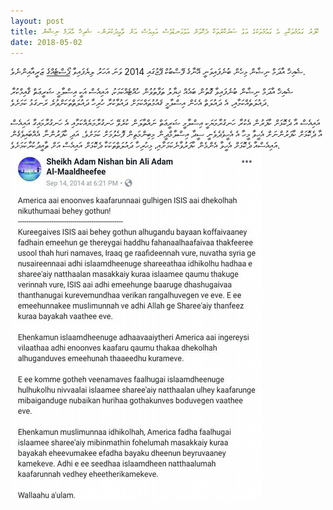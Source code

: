 ```yaml
---
layout: post
title: ކާފަރު ގައުމުތަކާއި އެ ގައުމުތަކުގެ އަޅު ސަރުކާރުތަކާ ދެކޮޅަށް އަޅުގަނޑުވެސް އައިއެސް އަށް ތާއީދުކުރަން- ޝެއިޚް އާދަމް ނިޝާން
date: 2018-05-02
---
```

ޝެއިޚް އާދަމް ނިޝާން މިހެން ބުނެފައިވަނީ އޭނާގެ ފޭސްބުކް ޕޭޖުގައި 2014 ވަނަ އަހަރު ލިޔެފައިވާ [ޕޯސްޓެއްގެ](https://m.facebook.com/story.php?story_fbid=1533392850210397&id=1424686851080998) ޒަރީއާއިންނެވެ.

ޝެއިޚް އާދަމް ނިޝާން ބުނެފައިވާ ގޮތުން ބައެއް ޚިޔާލު ތަފާތުވުން ހުއްޓެއްކަމަކު، އައިއެސް އަކީ އިސްލާމީ ޝަރީޢަތް ޤާއިމްކުރާ ދައުލަތެއްކަމާއި، އެ ދައުލަތް އެހެން އިސްލާމީ ޤައުމުތައްކަމަށް ދައުވާކުރާ ހުރިހާ ދައުލަތްތަކަށްވުރެ ރަނގަޅު ކަމަށެވެ. 

އައިއެސް އާ ދެކޮޅަށް ކާފަރުން އެކުރާ ހަނގުރާމަޔަކީ އިސްލާމީ ޝަރީޢަތް ނައްތާލަން ކުރެވޭ ހަނގުރާމަޔެއްކަމާއި އެ ހަނގުރާމައިގާ އައިއެސް އާ ދެކޮޅަށް ކާފަރުންނަށް އެހީވާ މީހާ އެ އެހީވެދެވެނީ ސީދާ އިސްލާމްދީން މިބިންމަތިން ފޮހެލުމަށް ކަމަށެވެ. އަދި ކާފަރުންނާ އެއްބައިވެގެން އައިއެސްއާ ދެކޮޅަށް އެހީވާ އެންމެން ކާފަރުވާނެކަމަށާއި، މިހުރިހާ ދައުލަތްތަކަކާ ދެކޮޅަށް އައިއެސް އަށް ތާއީދުކުރާކަމަށެވެ.
<br/>
![nishan-fb-post](/assets/nishan-post.png)

